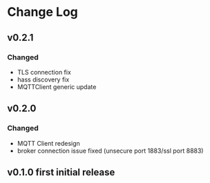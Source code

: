 # Change Log

## v0.2.1

### Changed
 * TLS connection fix
 * hass discovery fix
 * MQTTClient generic update

## v0.2.0

### Changed
 * MQTT Client redesign
 * broker connection issue fixed (unsecure port 1883/ssl port 8883)

## v0.1.0 first initial release
